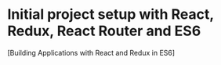 # Initial project setup with React, Redux, React Router and ES6

[Building Applications with React and Redux in ES6]
